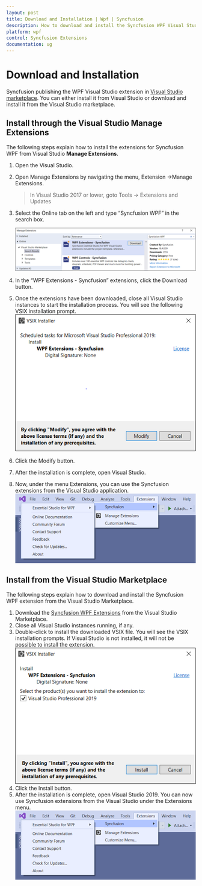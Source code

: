 ```yaml
---
layout: post
title: Download and Installation | Wpf | Syncfusion
description: How to download and install the Syncfusion WPF Visual Studio Extensions from Visual Studio Market Place
platform: wpf
control: Syncfusion Extensions
documentation: ug
---
```



# Download and Installation

Syncfusion publishing the WPF Visual Studio extension in [Visual Studio marketplace](https://marketplace.visualstudio.com/items?itemName=SyncfusionInc.WPFExtension). You can either install it from Visual Studio or download and install it from the Visual Studio marketplace.

## Install through the Visual Studio Manage Extensions

The following steps explain how to install the extensions for Syncfusion WPF from Visual Studio **Manage Extensions**.

1. Open the Visual Studio.
2. Open Manage Extensions by navigating the menu, Extension ->Manage Extensions.
   > In Visual Studio 2017 or lower, goto Tools -> Extensions and Updates
3. Select the Online tab on the left and type “Syncfusion WPF” in the search box.

      ![Manage Extension](Download-and-Installation\ManageExtension.png)
4. In the “WPF Extensions - Syncfusion” extensions, click the Download button.
5. Once the extensions have been downloaded, close all Visual Studio instances to start the installation process. You will see the following VSIX installation prompt.
      ![Vsix Modify Window](Download-and-Installation\VSIXModify.png)
6. Click the Modify button.
7. After the installation is complete, open Visual Studio.
8. Now, under the menu Extensions, you can use the Syncfusion extensions from the Visual Studio application.
      ![Syncfusion WPF Menu](Download-and-Installation\SyncfusionWpfMenu.png)

## Install from the Visual Studio Marketplace

The following steps explain how to download and install the Syncfusion WPF extension from the Visual Studio Marketplace.

1. Download the [Syncfusion WPF Extensions](https://marketplace.visualstudio.com/items?itemName=SyncfusionInc.WPFExtension) from the Visual Studio Marketplace.
2. Close all Visual Studio instances running, if any.
3. Double-click to install the downloaded VSIX file. You will see the VSIX installation prompts. If Visual Studio is not installed, it will not be possible to install the extension.
      ![Vsix Modify Window](Download-and-Installation\VSIXInstall.png)
4. Click the Install button.
5. After the installation is complete, open Visual Studio 2019. You can now use Syncfusion extensions from the Visual Studio under the Extensions menu.
      ![Syncfusion WPF Menu](Download-and-Installation\SyncfusionWpfMenu.png)
